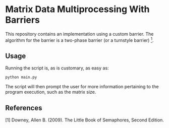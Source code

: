 # Matrix Data Multiprocessing With Barriers

This repository contains an implementation using a custom barrier.
The algorithm for the barrier is a two-phase barrier (or a turnstyle barrier) [$^1$](#1).

## Usage

Running the script is, as is customary, as easy as:

```commandline
python main.py
```

The script will then prompt the user for more information pertaining to the program execution, such as the matrix size.

## References

<a id="1">[1]</a> 
Downey, Allen B. (2009). The Little Book of Semaphores, Second Edition.
